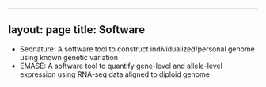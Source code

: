 
---
layout: page
title: Software
---

* Seqnature: A software tool to construct individualized/personal genome using known genetic variation
* EMASE: A software tool to quantify gene-level and allele-level expression using RNA-seq data aligned to diploid genome
